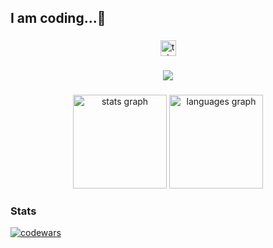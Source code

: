 ## I am coding...👋
###

<div align="center">
  <a href="https://t.me/AlexKatsu" target="_blank">
    <img src="https://img.shields.io/static/v1?message=Telegram&logo=telegram&label=&color=2CA5E0&logoColor=white&labelColor=&style=for-the-badge" height="25" alt="telegram logo"  />
  </a>
</div>

###

<div align="center">
  <img src="https://visitor-badge.laobi.icu/badge?page_id=${your.username}.${your.repo.id}"  />
</div>

###

<div align="center">
  <img src="https://github-readme-stats.vercel.app/api?username=avk9&hide_title=false&hide_rank=false&show_icons=true&include_all_commits=true&count_private=true&disable_animations=false&theme=dracula&locale=en&hide_border=false&order=1" height="150" alt="stats graph"  />
  <img src="https://github-readme-stats.vercel.app/api/top-langs?username=avk9&locale=en&hide_title=false&layout=compact&card_width=320&langs_count=5&theme=dracula&hide_border=false&order=2" height="150" alt="languages graph"  />
</div>


###

### Stats
[![codewars](https://www.codewars.com/users/katsubo79@gmail.com/badges/small)](https://www.codewars.com/users/katsubo79@gmail.com) 
